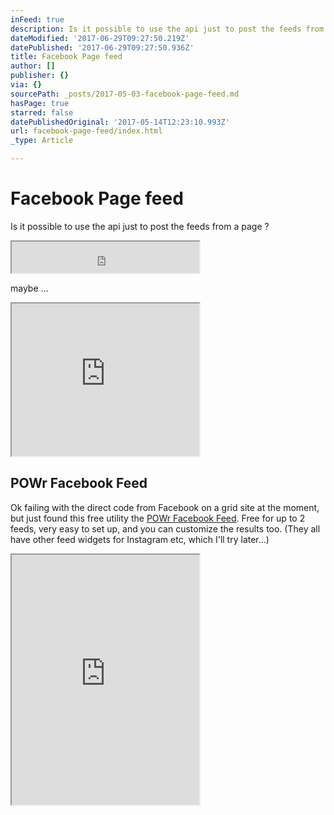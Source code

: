 ```yaml
---
inFeed: true
description: Is it possible to use the api just to post the feeds from a page ?
dateModified: '2017-06-29T09:27:50.219Z'
datePublished: '2017-06-29T09:27:50.936Z'
title: Facebook Page feed
author: []
publisher: {}
via: {}
sourcePath: _posts/2017-05-03-facebook-page-feed.md
hasPage: true
starred: false
datePublishedOriginal: '2017-05-14T12:23:10.993Z'
url: facebook-page-feed/index.html
_type: Article

---
```

# Facebook Page feed

Is it possible to use the api just to post the feeds from a page ?

<iframe src="https://the-grid.github.io/ed-userhtml/?g=eJxNkMtqwzAQRff-CuFCIoMjN7VDCX4sDKVkk1V3pRRZGgU5sWQkxTSU_nvHxIVuhnkc7sydSuqJaFnHqts4a0PcVBm2mqjywukxNFRdjQjaGipT4lNkE_IdETJxR3qsVe9JTSQ7QXi5wAAm-Pb2xk9HPgD1yfvjR4m0VoT-Z9rbQVKUSoiDcHVmZhYh4YAHWDhUKHHAtMSZlneMeSewjLNMWGNABKa4gM7aMzMQMjCfr23m5Zn1_uFLdcOl3q4mcB5N1NMT26_4OB5kne-e97u8wJgXxbaIZ3F0w0bucPPRSmDaeHChBWUd0MVtUkY_VFpxne9Lyfr-pzVmf1dseo_b10lSVtnyxV8F1nPS" height="50" style=""></iframe>

maybe ...

<iframe src="https://the-grid.github.io/ed-userhtml/?g=eJyVkDFuwzAMRa8iaJeVpR0K2UMvkKUXoCTaIiJbjsRERU9fpbATpFO7EODH_x-PNJ6uwkUopZejVStMKIUHBhUyjr0MzGt507rW2o3g0KZ06lya9TEzfXXvKU_NrLcMg209TDNGWvaiSp5DL18Oh70ZaQrcy9e7UmaIsengMTcOiGUPg4eVlUsLQ2vMexnny52TPDbD9XeyhFTVDXmliFtiMM_nfo52ju3oXFDRtKR8s9iY3Ol8SYzCEePffzAYEP_72vARUPxoYtOMhsHoB0JbGvI2vwFkEJYX" height="244" style=""></iframe>

## POWr Facebook Feed

Ok failing with the direct code from Facebook on a grid site at the moment, but just found this free utility the [POWr Facebook Feed][0]. Free for up to 2 feeds, very easy to set up, and you can customize the results too. (They all have other feed widgets for Instagram etc, which I'll try later...)

<iframe src="https://the-grid.github.io/ed-userhtml/?g=eJwlzEEOwiAQQNG9p5jMnhJpU9IEuIpBmEYUhQARvb1tXf3V-6q6EnKDWpxGznvvQ069DCHxo_eKQJ9G5WUja99MGm_tGdEo_pcGTqB8eIOLtlaNu2KrdXRN6cFWIo8QvEYnPAkxyst5WiY5j_Mi98kmzQ_ixitL" height="400" style=""></iframe>



[0]: https://www.powr.io/plugins/facebook-feed